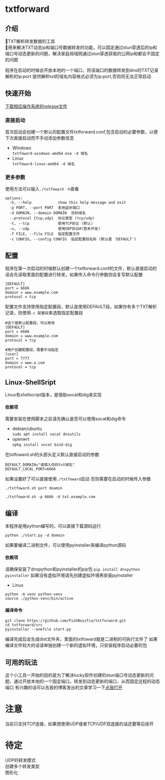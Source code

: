 # txtforward
## 介绍
🚀TXT解析转发数据的工具  
🚀用来解决TXT动态ip和端口号数据转发的功能，可以固定通过stun穿透后的ip和端口号动态更新的问题，解决家庭局域网通过stun穿透获取的公网ip和都会不固定的问题

程序在启动的时候会开放本地的一个端口，将该端口的数据转发到dns的TXT记录解析的ip:port
提供解析txt的域名内容格式必须为ip:port,否则将无法正常启动

## 快速开始
[下载相应操作系统的release文件](https://github.com/FishBossTca/txtforward/releases)

### 直接启动
首次启动会创建一个默认的配置文件txtforward.conf,包含启动的必要参数，以便下次直接启动而不手动添加参数信息
- Windows   
```txtfoward-windows-amd64.exe -d 域名```
- Linux  
```txtfoward-linux-amd64 -d 域名```

### 更多参数
使用方法可以输入```./txtfoward -h```查看 
``` 
options:
  -h, --help            show this help message and exit  
  -p PORT, --port PORT  本地监听端口  
  -d DOMAIN, --domain DOMAIN  目标域名  
  --protocol {tcp,udp}  协议类型 (tcp/udp)  
  -t, --tcp             使用TCP协议 (默认)  
  -u, --udp             使用UDP协议#(暂未开发)  
  -f FILE, --file FILE  指定配置文件  
  -c CONFIG, --config CONFIG  指定配置段名称 (默认是 'DEFAULT')  
```

## 配置
程序在第一次启动的时候默认创建一个txtforward.conf的文件，默认直接启动的话会先读取里面的配置进行转发，如果传入命令行参数则会复写默认配置
``` 
[DEFAULT]
port = 6666
domain = www.example.com
protocol = tcp
```
配置文件支持使用指定配置段，默认是使用DEFAULT段，如果你有多个TXT解析记录，则使用```-c 配置段```来选取指定配置段
``` 
#这个是默认配置段，可以修改
[DEFAULT]
port = 6666
domain = www.example.com
protocol = tcp

#用户创建配置段，需要手动指定
[user]
port = 7777
domain = www.a.com
protocol = tcp
```


##  Linux-ShellSript
Linux有shellscript版本，是借助socat和dig来实现
#### 依赖项
需要安装在使用脚本之前请先确认是否可以使用socat和dig命令
- debian/ubuntu  
```sudo apt install socat dnsutils```
- openwrt  
```opkg install socat bind-dig```

在txtfoward.sh的头部头定义默认直接启动的参数
```
DEFAULT_DOMAIN="请填入你的txt域名"
DEFAULT_LOCAL_PORT=6666
```
如果设置好了可以直接使用```./txtfoward```启动
否则需要在启动的时候传入参数
```
./txtfoward.sh port doamin

./txtfoward.sh -p 6666 -d txt.example.com
```

## 编译
本程序是用python编写的，可以直接下载源码运行
```
python ./start.py -d domain
```
如果要编译二进制文件，可以使用pyinstaller来编译python源码
#### 依赖项
请确保安装了dnspython和pyinstaller的pip包
```pip install dnspython pyinstaller```
如果没有虚拟环境请先创建虚拟环境再安装pyinstaller
- Linux
```
python -m venv python-venv
source ./python-venv/bin/active
```
#### 编译命令
```
git clone https://github.com/FishBossTca/txtforward.git
cd txtforward/src
pyinstaller --onefile start.py
```
编译完成后会生成dist文件夹，里面的txtfoward就是二进制的可执行文件了
如果编译文件较大的话请单独创建一个新的虚拟环境，只安装程序启动必要的包

## 可用的玩法
这个小工具一开始的目的是为了解决lucky软件创建的stun端口号动态更新的问题，通过开放本地的一个固定端口，转发到动态更新的端口，从而固定远程的动态端口
有兴趣的话可以去我的博客发出的文章学习一下[点我打开](https://www.ytca.top/guidance/openwrt/1258/)

# 注意
当前只支持TCP连接，如果想使用UDP或者TCP/UDP双连接的话还要等后续开

# 待定
UDP的转发模式  
创建多个转发类型  
图形化  
